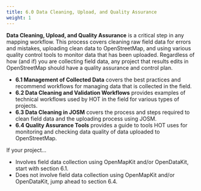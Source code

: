```yaml
---
title: 6.0 Data Cleaning, Upload, and Quality Assurance
weight: 1
---
```


**Data Cleaning, Upload, and Quality Assurance** is a critical step in any mapping workflow. This process covers cleaning raw field data for errors and mistakes, uploading clean data to OpenStreetMap, and using various quality control tools to monitor data that has been uploaded. Regardless of how (and if) you are collecting field data, any project that results edits in OpenStreetMap should have a quality assurance and control plan. 

* **6.1 Management of Collected Data** covers the best practices and recommend workflows for managing data that is collected in the field. 
* **6.2 Data Cleaning and Validation Workflows** provides examples of technical workflows used by HOT in the field for various types of projects. 
* **6.3 Data Cleaning in JOSM** covers the process and steps required to clean field data and the uploading process using JOSM. 
* **6.4 Quality Assurance Tools** provides a guide to tools HOT uses for monitoring and checking data quality of data uploaded to OpenStreetMap. 

If your project... <br>
* Involves field data collection using OpenMapKit and/or OpenDataKit, start with section 6.1. 
* Does not involve field data collection using OpenMapKit and/or OpenDataKit, jump ahead to section 6.4. 
